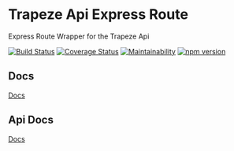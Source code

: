 # Trapeze Api Express Route

Express Route Wrapper for the Trapeze Api

[![Build Status](https://travis-ci.com/donmahallem/TrapezeApiExpressRoute.svg?branch=master)](https://travis-ci.com/donmahallem/TrapezeApiExpressRoute) [![Coverage Status](https://coveralls.io/repos/github/donmahallem/TrapezeApiExpressRoute/badge.svg?branch=master)](https://coveralls.io/github/donmahallem/TrapezeApiExpressRoute?branch=master) [![Maintainability](https://api.codeclimate.com/v1/badges/98496855c5a259100d92/maintainability)](https://codeclimate.com/github/donmahallem/TrapezeApiExpressRoute/maintainability) [![npm version](https://badge.fury.io/js/%40donmahallem%2Ftrapeze-api-express-route.svg)](https://badge.fury.io/js/%40donmahallem%2Ftrapeze-api-express-route)

## Docs
[Docs](https://donmahallem.github.io/TrapezeApiExpressRoute/docs)
## Api Docs
[Docs](https://donmahallem.github.io/TrapezeApiExpressRoute/api)
